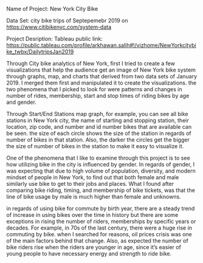 Name of Project: New York City Bike

Data Set: city bike trips of Septepemebr 2019 on https://www.citibikenyc.com/system-data

Project Desription:
Tableau public link: https://public.tableau.com/profile/arkhawan.salih#!/vizhome/NewYorkcitybike_twbx/DailytripsJan2019

Through City bike analytics of New York, first I tried to create a few visualizations that help the audience get an image of New York bike system through graphs, map, and charts that derived from two data sets of January 2019. I merged them first and manipulated it to create the visualizations. the two phenomena that I picked to look for were patterns and changes in number of rides, membership, start and stop times of riding bikes by age and gender. 

Through Start/End Stations map graph, for example, you can see all bike stations in New York city, the name of starting and stopping station, their location, zip code, and number and id number bikes that are available can be seen. the size of each circle shows the size of the station in regards of number of bikes in that station. Also, the darker the circles get the bigger the size of number of bikes in the station to make it easy to visualize it.

One of the phenomena that I like to examine through this project is to see how utilizing bike in the city is influenced by gender. In regards of gender, I was expecting that due to high volume of population, diversity, and modern mindset of people in New York, to find out that both female and male similarly use bike to get to their jobs and places. What I found after comparing bike riding, timing, and membership of bike tickets, was that the line of bike usage by male is much higher than female and unknowns.

in regards of using bike for commute by birth year, there are a steady trend of increase in using bikes over the time in history but there are some exceptions in rising the number of riders, memberships by specific years or decades. For example, in 70s of the last century, there were a huge rise in commuting by bike. when I searched for reasons, oil prices crisis was one of the main factors behind that change. Also, as expected the number of bike riders rise when the riders are younger in age, since it’s easier of young people to have necessary energy and strength to ride bike.





